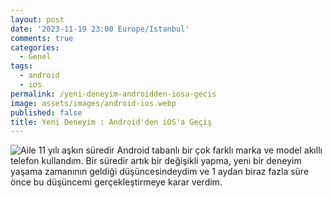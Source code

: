 ```yaml
---
layout: post
date: '2023-11-19 23:00 Europe/Istanbul'
comments: true
categories:
  - Genel
tags:
  - android
  - ios
permalink: /yeni-deneyim-androidden-iosa-gecis
image: assets/images/android-ios.webp
published: false
title: Yeni Deneyim : Android'den iOS'a Geçiş
---
```

![Aile]({{site.baseurl}}/assets/images/android-ios.webp)
11 yılı aşkın süredir Android tabanlı bir çok farklı marka ve model akıllı telefon kullandım. Bir süredir artık bir değişikli yapma, yeni bir deneyim yaşama zamanının geldiği düşüncesindeydim ve 1 aydan biraz fazla süre önce bu düşüncemi gerçekleştirmeye karar verdim. 